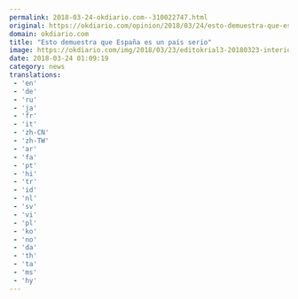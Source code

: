 ```yaml
---
permalink: 2018-03-24-okdiario.com--310022747.html
original: https://okdiario.com/opinion/2018/03/24/esto-demuestra-que-espana-pais-serio-2016031
domain: okdiario.com
title: "Esto demuestra que España es un país serio"
image: https://okdiario.com/img/2018/03/23/editokrial3-20180323-interior.jpg
date: 2018-03-24 01:09:19
category: news
translations: 
 - 'en'
 - 'de'
 - 'ru'
 - 'ja'
 - 'fr'
 - 'it'
 - 'zh-CN'
 - 'zh-TW'
 - 'ar'
 - 'fa'
 - 'pt'
 - 'hi'
 - 'tr'
 - 'id'
 - 'nl'
 - 'sv'
 - 'vi'
 - 'pl'
 - 'ko'
 - 'no'
 - 'da'
 - 'th'
 - 'ta'
 - 'ms'
 - 'hy'
---
```


